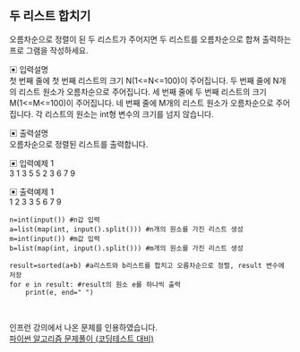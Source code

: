 ## 두 리스트 합치기
오름차순으로 정렬이 된 두 리스트가 주어지면 두 리스트를 오름차순으로 합쳐 출력하는 프로
그램을 작성하세요.

▣ 입력설명</Br>
첫 번째 줄에 첫 번째 리스트의 크기 N(1<=N<=100)이 주어집니다.
두 번째 줄에 N개의 리스트 원소가 오름차순으로 주어집니다.
세 번째 줄에 두 번째 리스트의 크기 M(1<=M<=100)이 주어집니다.
네 번째 줄에 M개의 리스트 원소가 오름차순으로 주어집니다.
각 리스트의 원소는 int형 변수의 크기를 넘지 않습니다.

▣ 출력설명</Br>
오름차순으로 정렬된 리스트를 출력합니다.

▣ 입력예제 1</Br>
3
1 3 5
5
2 3 6 7 9

▣ 출력예제 1</Br>
1 2 3 3 5 6 7 9
</Br>

```
n=int(input()) #n갑 입력
a=list(map(int, input().split())) #n개의 원소를 가진 리스트 생성
m=int(input()) #m값 입력
b=list(map(int, input().split())) #m개의 원소를 가진 리스트 생성

result=sorted(a+b) #a리스트와 b리스트를 합치고 오름차순으로 정렬, result 변수에 저장
for e in result: #result의 원소 e를 하나씩 출력
    print(e, end=" ")
```

</br>

인프런 강의에서 나온 문제를 인용하였습니다.</br>
[파이썬 알고리즘 문제풀이 (코딩테스트 대비)](https://inf.run/GQc5)